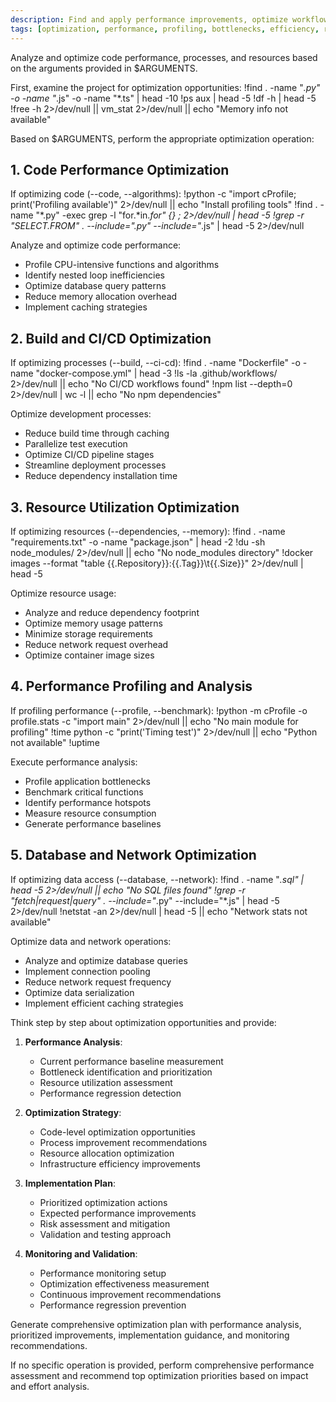 ```yaml
---
description: Find and apply performance improvements, optimize workflows, and enhance resource utilization
tags: [optimization, performance, profiling, bottlenecks, efficiency, resource-management]
---
```


Analyze and optimize code performance, processes, and resources based on the arguments provided in $ARGUMENTS.

First, examine the project for optimization opportunities:
!find . -name "*.py" -o -name "*.js" -o -name "*.ts" | head -10
!ps aux | head -5
!df -h | head -5
!free -h 2>/dev/null || vm_stat 2>/dev/null || echo "Memory info not available"

Based on $ARGUMENTS, perform the appropriate optimization operation:

## 1. Code Performance Optimization

If optimizing code (--code, --algorithms):
!python -c "import cProfile; print('Profiling available')" 2>/dev/null || echo "Install profiling tools"
!find . -name "*.py" -exec grep -l "for.*in.*for" {} \; 2>/dev/null | head -5
!grep -r "SELECT.*FROM" . --include="*.py" --include="*.js" | head -5 2>/dev/null

Analyze and optimize code performance:
- Profile CPU-intensive functions and algorithms
- Identify nested loop inefficiencies
- Optimize database query patterns
- Reduce memory allocation overhead
- Implement caching strategies

## 2. Build and CI/CD Optimization

If optimizing processes (--build, --ci-cd):
!find . -name "Dockerfile" -o -name "docker-compose.yml" | head -3
!ls -la .github/workflows/ 2>/dev/null || echo "No CI/CD workflows found"
!npm list --depth=0 2>/dev/null | wc -l || echo "No npm dependencies"

Optimize development processes:
- Reduce build time through caching
- Parallelize test execution
- Optimize CI/CD pipeline stages
- Streamline deployment processes
- Reduce dependency installation time

## 3. Resource Utilization Optimization

If optimizing resources (--dependencies, --memory):
!find . -name "requirements.txt" -o -name "package.json" | head -2
!du -sh node_modules/ 2>/dev/null || echo "No node_modules directory"
!docker images --format "table {{.Repository}}:{{.Tag}}\t{{.Size}}" 2>/dev/null | head -5

Optimize resource usage:
- Analyze and reduce dependency footprint
- Optimize memory usage patterns
- Minimize storage requirements
- Reduce network request overhead
- Optimize container image sizes

## 4. Performance Profiling and Analysis

If profiling performance (--profile, --benchmark):
!python -m cProfile -o profile.stats -c "import main" 2>/dev/null || echo "No main module for profiling"
!time python -c "print('Timing test')" 2>/dev/null || echo "Python not available"
!uptime

Execute performance analysis:
- Profile application bottlenecks
- Benchmark critical functions
- Identify performance hotspots
- Measure resource consumption
- Generate performance baselines

## 5. Database and Network Optimization

If optimizing data access (--database, --network):
!find . -name "*.sql" | head -5 2>/dev/null || echo "No SQL files found"
!grep -r "fetch\|request\|query" . --include="*.py" --include="*.js" | head -5 2>/dev/null
!netstat -an 2>/dev/null | head -5 || echo "Network stats not available"

Optimize data and network operations:
- Analyze and optimize database queries
- Implement connection pooling
- Reduce network request frequency
- Optimize data serialization
- Implement efficient caching strategies

Think step by step about optimization opportunities and provide:

1. **Performance Analysis**:
   - Current performance baseline measurement
   - Bottleneck identification and prioritization
   - Resource utilization assessment
   - Performance regression detection

2. **Optimization Strategy**:
   - Code-level optimization opportunities
   - Process improvement recommendations
   - Resource allocation optimization
   - Infrastructure efficiency improvements

3. **Implementation Plan**:
   - Prioritized optimization actions
   - Expected performance improvements
   - Risk assessment and mitigation
   - Validation and testing approach

4. **Monitoring and Validation**:
   - Performance monitoring setup
   - Optimization effectiveness measurement
   - Continuous improvement recommendations
   - Performance regression prevention

Generate comprehensive optimization plan with performance analysis, prioritized improvements, implementation guidance, and monitoring recommendations.

If no specific operation is provided, perform comprehensive performance assessment and recommend top optimization priorities based on impact and effort analysis.

